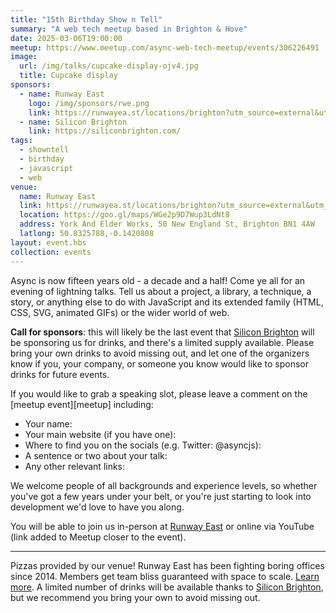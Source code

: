 ```yaml
---
title: "15th Birthday Show n Tell"
summary: "A web tech meetup based in Brighton & Hove"
date: 2025-03-06T19:00:00
meetup: https://www.meetup.com/async-web-tech-meetup/events/306226491
image:
  url: /img/talks/cupcake-display-ojv4.jpg
  title: Cupcake display
sponsors:
  - name: Runway East
    logo: /img/sponsors/rwe.png
    link: https://runwayea.st/locations/brighton?utm_source=external&utm_medium=event&utm_campaign=sponsorship
  - name: Silicon Brighton
    link: https://siliconbrighton.com/
tags:
  - showntell
  - birthday
  - javascript
  - web
venue:
  name: Runway East
  link: https://runwayea.st/locations/brighton?utm_source=external&utm_medium=event&utm_campaign=sponsorship
  location: https://goo.gl/maps/WGe2p9D7Wup3LdNt8
  address: York And Elder Works, 50 New England St, Brighton BN1 4AW
  latlong: 50.8325788,-0.1420808
layout: event.hbs
collection: events
---
```


Async is now fifteen years old - a decade and a half! Come ye all for an evening of lightning talks. Tell us about a project, a library, a technique, a story, or anything else to do with JavaScript and its extended family (HTML, CSS, SVG, animated GIFs) or the wider world of web.

**Call for sponsors**: this will likely be the last event that [Silicon Brighton](https://siliconbrighton.com/) will be sponsoring us for drinks, and there's a limited supply available. Please bring your own drinks to avoid missing out, and let one of the organizers know if you, your company, or someone you know would like to sponsor drinks for future events.

If you would like to grab a speaking slot, please leave a comment on the [meetup event][meetup] including:

- Your name:
- Your main website (if you have one):
- Where to find you on the socials (e.g. Twitter: @asyncjs):
- A sentence or two about your talk:
- Any other relevant links:

We welcome people of all backgrounds and experience levels, so whether you've got a few years under your belt, or you're just starting to look into development we'd love to have you along.

You will be able to join us in-person at [Runway East](https://runwayea.st/locations/brighton?utm_source=external&utm_medium=event&utm_campaign=sponsorship) or online via YouTube (link added to Meetup closer to the event).

---

Pizzas provided by our venue! Runway East has been fighting boring offices since 2014. Members get team bliss guaranteed with space to scale. [Learn more](https://runwayea.st/locations/brighton?utm_source=external&utm_medium=event&utm_campaign=sponsorship). A limited number of drinks will be available thanks to [Silicon Brighton](https://siliconbrighton.com/), but we recommend you bring your own to avoid missing out.
